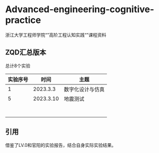 # Advanced-engineering-cognitive-practice

浙江大学工程师学院“”高阶工程认知实践“”课程资料

## ZQD汇总版本

总计8个实验

| 实验序号 | 时间      | 主题             |
| -------- | --------- | ---------------- |
| 1        | 2023.3.3  | 数字化设计与仿真 |
| 5        | 2023.3.10 | 地震测试         |
|          |           |                  |
|          |           |                  |
|          |           |                  |
|          |           |                  |
|          |           |                  |
|          |           |                  |
|          |           |                  |

## 引用

借鉴了LV.0和官阳的实验报告，结合自身实际实验结果。

